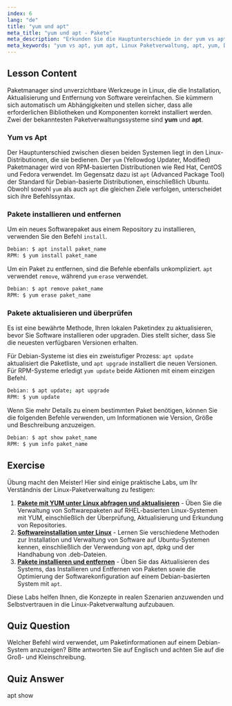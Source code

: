```yaml
---
index: 6
lang: "de"
title: "yum und apt"
meta_title: "yum und apt - Pakete"
meta_description: "Erkunden Sie die Hauptunterschiede in der yum vs apt Debatte. Dieser Leitfaden behandelt die Verwendung von yum und apt zur Installation, Entfernung und Aktualisierung von Paketen auf RPM- und Debian-basierten Linux-Systemen."
meta_keywords: "yum vs apt, yum apt, Linux Paketverwaltung, apt, yum, Debian, Red Hat, Pakete installieren, Pakete aktualisieren, Linux Befehle"
---
```


## Lesson Content

Paketmanager sind unverzichtbare Werkzeuge in Linux, die die Installation, Aktualisierung und Entfernung von Software vereinfachen. Sie kümmern sich automatisch um Abhängigkeiten und stellen sicher, dass alle erforderlichen Bibliotheken und Komponenten korrekt installiert werden. Zwei der bekanntesten Paketverwaltungssysteme sind **yum** und **apt**.

### Yum vs Apt

Der Hauptunterschied zwischen diesen beiden Systemen liegt in den Linux-Distributionen, die sie bedienen. Der `yum` (Yellowdog Updater, Modified) Paketmanager wird von RPM-basierten Distributionen wie Red Hat, CentOS und Fedora verwendet. Im Gegensatz dazu ist `apt` (Advanced Package Tool) der Standard für Debian-basierte Distributionen, einschließlich Ubuntu. Obwohl sowohl `yum` als auch `apt` die gleichen Ziele verfolgen, unterscheidet sich ihre Befehlssyntax.

### Pakete installieren und entfernen

Um ein neues Softwarepaket aus einem Repository zu installieren, verwenden Sie den Befehl `install`.

```bash
Debian: $ apt install paket_name
RPM: $ yum install paket_name
```

Um ein Paket zu entfernen, sind die Befehle ebenfalls unkompliziert. `apt` verwendet `remove`, während `yum` `erase` verwendet.

```bash
Debian: $ apt remove paket_name
RPM: $ yum erase paket_name
```

### Pakete aktualisieren und überprüfen

Es ist eine bewährte Methode, Ihren lokalen Paketindex zu aktualisieren, bevor Sie Software installieren oder upgraden. Dies stellt sicher, dass Sie die neuesten verfügbaren Versionen erhalten.

Für Debian-Systeme ist dies ein zweistufiger Prozess: `apt update` aktualisiert die Paketliste, und `apt upgrade` installiert die neuen Versionen. Für RPM-Systeme erledigt `yum update` beide Aktionen mit einem einzigen Befehl.

```bash
Debian: $ apt update; apt upgrade
RPM: $ yum update
```

Wenn Sie mehr Details zu einem bestimmten Paket benötigen, können Sie die folgenden Befehle verwenden, um Informationen wie Version, Größe und Beschreibung anzuzeigen.

```bash
Debian: $ apt show paket_name
RPM: $ yum info paket_name
```

## Exercise

Übung macht den Meister! Hier sind einige praktische Labs, um Ihr Verständnis der Linux-Paketverwaltung zu festigen:

1.  **[Pakete mit YUM unter Linux abfragen und aktualisieren](https://labex.io/de/labs/rhel-query-and-update-packages-with-yum-in-linux-590869)** - Üben Sie die Verwaltung von Softwarepaketen auf RHEL-basierten Linux-Systemen mit YUM, einschließlich der Überprüfung, Aktualisierung und Erkundung von Repositories.
2.  **[Softwareinstallation unter Linux](https://labex.io/de/labs/linux-software-installation-on-linux-18005)** - Lernen Sie verschiedene Methoden zur Installation und Verwaltung von Software auf Ubuntu-Systemen kennen, einschließlich der Verwendung von apt, dpkg und der Handhabung von .deb-Dateien.
3.  **[Pakete installieren und entfernen](https://labex.io/de/labs/linux-installing-and-removing-packages-385380)** - Üben Sie das Aktualisieren des Systems, das Installieren und Entfernen von Paketen sowie die Optimierung der Softwarekonfiguration auf einem Debian-basierten System mit `apt`.

Diese Labs helfen Ihnen, die Konzepte in realen Szenarien anzuwenden und Selbstvertrauen in die Linux-Paketverwaltung aufzubauen.

## Quiz Question

Welcher Befehl wird verwendet, um Paketinformationen auf einem Debian-System anzuzeigen? Bitte antworten Sie auf Englisch und achten Sie auf die Groß- und Kleinschreibung.

## Quiz Answer

apt show
